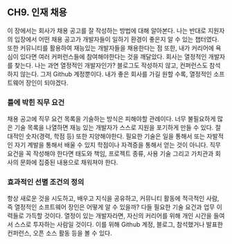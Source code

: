 ## CH9. 인재 채용
이 장에서는 회사가 채용 공고를 잘 작성하는 방법에 대해 알아본다. 나는 반대로 지원자의 입장에서 어떤 채용 공고가 개발자들이 일하기 환경이 좋은지 알 수 있는 챕터였다. 또한 커뮤니티를 활용하여 재능있는 개발자들을 채용한다는 점 또한, 내가 커리어에 욕심이 있다면 여러 커퍼런스들에 참여해야한다는 것을 깨달았다. 회사는 열정적인 개발자를 찾는다. 나는 과연 열정적인 개발자인가? 블로그도 작성하지 않고, 컨퍼런스도 참석하지 않는다. 그저 Github 계정뿐이다. 내가 좋은 회사를 가길 원할 수록, 열정적인 소프트웨어 장인이 되야겠다.
### 틀에 박힌 직무 요건
채용 공고에 직무 요건 목록을 기술하는 방식은 피해야할 관례이다. 너무 불필요하게 많은 기술 목록을 나열하면 재능 있는 개발자가 스스로 지원을 포기하게 만들 수 있다. 절대적인 숫자(경력, 학점 등) 또한 지양해야한다. 필요한 기술은 일을 통해서 또는 자발적인 자기 계발을 통해서 배울 수 있지 학점이나 자격증을 통해서 얻는 것이 아니다. 직무 요건을 꼭 작성해야 한다면 태도와 책임, 프로젝트 종류, 사용 기술 그리고 가치관과 회사의 문화에 집중된 내용으로 채워져야 한다.
### 효과적인 선별 조건의 정의
항상 새로운 것을 시도하고, 배우고 지식을 공유하고, 커뮤니티 활동에 적극적인 사람, 즉 열정적인 소프트웨어 장인은 어떻게 알 수 있을까? 다들 필요한 기술 요건과 업무 이력들로 가득할 것이다. 열정이 있는 개발자라면, 자신의 커리어를 위해 개인 시간을 들여서 스스로 투자하는 사람일 것이다. 이를 위해 Github 계정, 블로그, 참석했거나 발표한 컨퍼런스, 오픈 소스 활동 등을 볼 수 있다.

